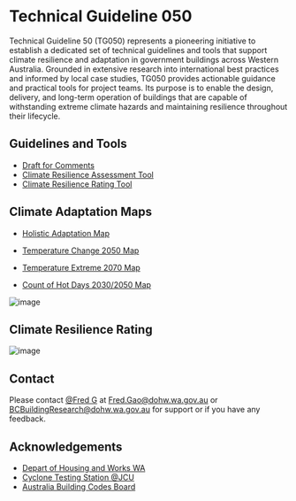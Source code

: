 
# Technical Guideline 050 

Technical Guideline 50 (TG050) represents a pioneering initiative to establish a dedicated set of technical guidelines and tools that support climate resilience and adaptation in government buildings across Western Australia. Grounded in extensive research into international best practices and informed by local case studies, TG050 provides actionable guidance and practical tools for project teams. Its purpose is to enable the design, delivery, and long-term operation of buildings that are capable of withstanding extreme climate hazards and maintaining resilience throughout their lifecycle.


## Guidelines and Tools

 - [Draft for Comments](https://buildingadapt.github.io/TG50/Draft%202%20TG050_18082025.pdf) 
 - [Climate Resilience Assessment Tool](https://buildingadapt.github.io/TG50/Climate_Resilience_Assessment.xlsx)
 - [Climate Resilience Rating Tool](https://buildingadapt.github.io/TG50/Climate_Resilience_Ratings.xlsx)

 




## Climate Adaptation Maps
- [Holistic Adaptation Map](https://www.arcgis.com/apps/mapviewer/index.html?webmap=dd6fd96b38b544a48c70086bef8c838c)

- [Temperature Change 2050 Map](https://qgiscloud.com/chpgao/WA_Climate_Adaptation_Building_V7cloud/)

- [Temperature Extreme 2070 Map](https://qgiscloud.com/chping/WA_Climate_Adaptation_Building_V6cloud/)

- [Count of Hot Days 2030/2050 Map](https://qgiscloud.com/makohz/WA_Climate_Adaptation_Building_V3cloud/)

![image](https://github.com/user-attachments/assets/3cb8a1c3-26d7-425f-b1e6-d23647ac78ad)

## Climate Resilience Rating


![image](https://github.com/user-attachments/assets/8bcf353e-5fa0-4af4-a6d0-68e296a4eaf5)






  

## Contact

Please contact [@Fred G](https://gbuilding.github.io/fred) at Fred.Gao@dohw.wa.gov.au or BCBuildingResearch@dohw.wa.gov.au for support or if you have any feedback.


## Acknowledgements

 - [Depart of Housing and Works WA](https://www.wa.gov.au/organisation/department-of-finance)
 - [Cyclone Testing Station @JCU](https://www.jcu.edu.au/cyclone-testing-station)
 - [Australia Building Codes Board](https://www.abcb.gov.au/)




